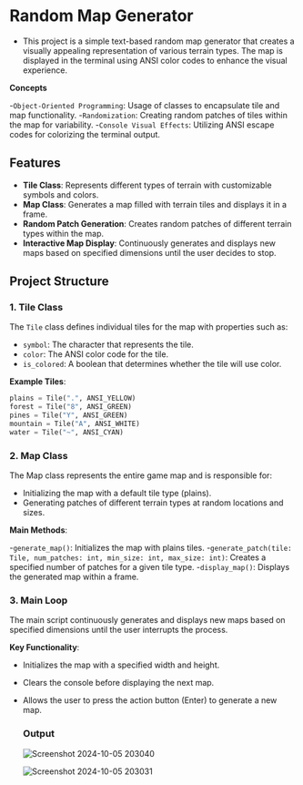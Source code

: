 # Random Map Generator

- This project is a simple text-based random map generator that creates a visually appealing representation of various terrain types. The map is displayed in the terminal using ANSI color codes to enhance the visual experience.
  
**Concepts**


-`Object-Oriented Programming`: Usage of classes to encapsulate tile and map functionality.
-`Randomization`: Creating random patches of tiles within the map for variability.
-`Console Visual Effects`: Utilizing ANSI escape codes for colorizing the terminal output.

## Features

- **Tile Class**: Represents different types of terrain with customizable symbols and colors.
- **Map Class**: Generates a map filled with terrain tiles and displays it in a frame.
- **Random Patch Generation**: Creates random patches of different terrain types within the map.
- **Interactive Map Display**: Continuously generates and displays new maps based on specified dimensions until the user decides to stop.

## Project Structure

### 1. Tile Class
The `Tile` class defines individual tiles for the map with properties such as:
- `symbol`: The character that represents the tile.
- `color`: The ANSI color code for the tile.
- `is_colored`: A boolean that determines whether the tile will use color.

**Example Tiles**:
```python
plains = Tile(".", ANSI_YELLOW)
forest = Tile("8", ANSI_GREEN)
pines = Tile("Y", ANSI_GREEN)
mountain = Tile("A", ANSI_WHITE)
water = Tile("~", ANSI_CYAN)
```

### 2. Map Class
The Map class represents the entire game map and is responsible for:

- Initializing the map with a default tile type (plains).
- Generating patches of different terrain types at random locations and sizes.

**Main Methods**:

-`generate_map()`: Initializes the map with plains tiles.
-`generate_patch(tile: Tile, num_patches: int, min_size: int, max_size: int)`: Creates a specified number of patches for a given tile type.
-`display_map()`: Displays the generated map within a frame.

### 3. Main Loop
The main script continuously generates and displays new maps based on specified dimensions until the user interrupts the process.

**Key Functionality**:

- Initializes the map with a specified width and height.
- Clears the console before displaying the next map.
- Allows the user to press the action button (Enter) to generate a new map.

  ### Output
  ![Screenshot 2024-10-05 203040](https://github.com/user-attachments/assets/9b848e53-2919-4bc1-bb87-53e439aa919c)
  
  ![Screenshot 2024-10-05 203031](https://github.com/user-attachments/assets/89319efd-7e9d-4c96-9d22-0ab4316c3611)
